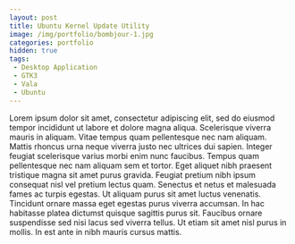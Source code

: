 ```yaml
---
layout: post
title: Ubuntu Kernel Update Utility
image: /img/portfolio/bombjour-1.jpg
categories: portfolio
hidden: true
tags:
 - Desktop Application
 - GTK3
 - Vala
 - Ubuntu
---
```


Lorem ipsum dolor sit amet, consectetur adipiscing elit, sed do eiusmod tempor incididunt ut labore et dolore magna aliqua. Scelerisque viverra mauris in aliquam. Vitae tempus quam pellentesque nec nam aliquam. Mattis rhoncus urna neque viverra justo nec ultrices dui sapien. Integer feugiat scelerisque varius morbi enim nunc faucibus. Tempus quam pellentesque nec nam aliquam sem et tortor. Eget aliquet nibh praesent tristique magna sit amet purus gravida. Feugiat pretium nibh ipsum consequat nisl vel pretium lectus quam. Senectus et netus et malesuada fames ac turpis egestas. Ut aliquam purus sit amet luctus venenatis. Tincidunt ornare massa eget egestas purus viverra accumsan. In hac habitasse platea dictumst quisque sagittis purus sit. Faucibus ornare suspendisse sed nisi lacus sed viverra tellus. Ut etiam sit amet nisl purus in mollis. In est ante in nibh mauris cursus mattis.
